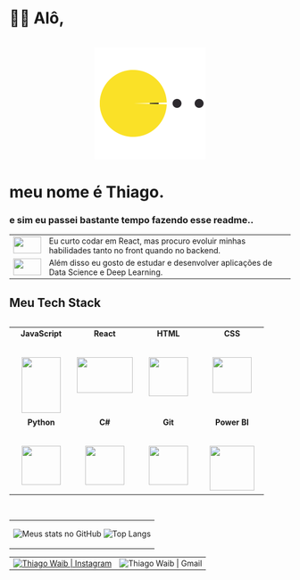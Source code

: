 
# 👋🏻 Alô,
<div align="center">
	<br>
	<img src="https://raw.githubusercontent.com/Aniket965/Aniket965/master/pacman.svg?sanitize=true" width="200" height="200">
</div>

# meu nome é Thiago. 
### e sim eu passei bastante tempo fazendo esse readme..
<table align="center"><tr><td vlign="middle">
<img src="https://upload.wikimedia.org/wikipedia/commons/thumb/a/a7/React-icon.svg/800px-React-icon.svg.png" width=50 height=30 verticalAlign=middle/></td><td>Eu curto codar em React, mas procuro evoluir minhas habilidades tanto no front quando no backend.</td></tr><tr><td><img src="https://upload.wikimedia.org/wikipedia/commons/3/3d/Neural_network.svg" width=50 height=30></td><td>  Além disso eu gosto de estudar e desenvolver aplicações de Data Science e Deep Learning.</td><tr><table>

## Meu Tech Stack

<table align="center">
  <tbody>
    <tr valign="top">
      <td width="25%" align="center">
	      <span><strong>JavaScript</strong></span><br><br><br>
        <img height="100px" src="https://upload.wikimedia.org/wikipedia/commons/9/99/Unofficial_JavaScript_logo_2.svg" width=70 height=70>
      </td>
      <td width="25%" align="center">
	      <span><strong>React</strong></span><br><br><br>
        <img height="64px" src="https://upload.wikimedia.org/wikipedia/commons/thumb/a/a7/React-icon.svg/800px-React-icon.svg.png" width=100 height=70>
      </td>
      <td width="25%" align="center">
        <span><strong>HTML</strong></span><br><br><br>
        <img src="https://cdn.svgporn.com/logos/html-5.svg" width=70 height=70>
      </td>
      <td width="25%" align="center">
        <span><strong>CSS</strong></span><br><br><br>
        <img height="64px" src="https://cdn.svgporn.com/logos/css-3.svg" width=70 height=70>
      </td>
     </tr>
    <tr valign="top">
      <td width="25%" align="center">
        <span><strong>Python</strong></span><br><br><br>
        <img width=70 height=70 src="https://camo.githubusercontent.com/888e388801f947dec7c3d843942c277af25fe2b1aed1821542c4e711f210312a/68747470733a2f2f75706c6f61642e77696b696d656469612e6f72672f77696b6970656469612f636f6d6d6f6e732f7468756d622f632f63332f507974686f6e2d6c6f676f2d6e6f746578742e7376672f37363870782d507974686f6e2d6c6f676f2d6e6f746578742e7376672e706e67">
      </td>
      <td width="25%" align="center">
        <span><strong>C#</strong></span><br><br><br>
        <img width=70 height=70 src="https://upload.wikimedia.org/wikipedia/commons/7/7a/C_Sharp_logo.svg">
      </td>
      <td width="25%" align="center">
        <span><strong>Git</strong></span><br><br><br>
        <img width=70 height=70 src="https://cdn.svgporn.com/logos/git-icon.svg">
      </td>
      <td width="25%" align="center">
        <span><strong>Power BI</strong></span><br><br><br>
        <img width=80 height=80 src="https://images.squarespace-cdn.com/content/v1/52d1b75de4b0ed895b7e7de9/1434810986621-C5ZQRECIJU82E89KX2XU/ke17ZwdGBToddI8pDm48kILaDkjNOlqNOl9C_wRCCiRZw-zPPgdn4jUwVcJE1ZvWEtT5uBSRWt4vQZAgTJucoTqqXjS3CfNDSuuf31e0tVEfWr5hv_axqyKD7PXBpZijVjFAk5PyTjBNgxkhzFh7ZD-3CTWZQ124CTRPXn-dnvM/image-asset.png?format=300w">
      </td>
    </tr>

  </tbody>
</table>
<br>

<table align="center"><tr align="center" vlign="middle"><td vlign="middle">
	
![Meus stats no GitHub](https://github-readme-stats.vercel.app/api?username=thiagowaib&show_icons=true&theme=radical)
![Top Langs](https://github-readme-stats.vercel.app/api/top-langs/?username=thiagowaib&layout=compact&theme=radical)

</td></tr></table>
<table align="center"><tr><td>
<a href="https://www.instagram.com/thiagowaib/">
    <img alt="Thiago Waib | Instagram" width="50px" 
   height=50 src="https://upload.wikimedia.org/wikipedia/commons/a/a5/Instagram_icon.png">
   </td><td>
<img  alt="Thiago Waib | Gmail" width="50px" height=50 paddingLeft=50 src="https://upload.wikimedia.org/wikipedia/commons/7/7e/Gmail_icon_%282020%29.svg"/></td></tr></table>
  </a>

